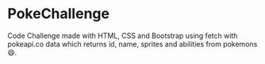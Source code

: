 # PokeChallenge

Code Challenge made with HTML, CSS and Bootstrap using fetch with pokeapi.co data which returns id, name, sprites and abilities from pokemons 😄.